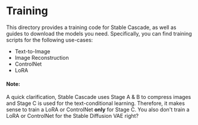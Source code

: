 # Training

This directory provides a training code for Stable Cascade, as well as guides to download the models you need.
Specifically, you can find training scripts for the following use-cases:
- Text-to-Image
- Image Reconstruction
- ControlNet
- LoRA

#### Note:
A quick clarification, Stable Cascade uses Stage A & B to compress images and Stage C is used for the text-conditional
learning. Therefore, it makes sense to train a LoRA or ControlNet **only** for Stage C. You also don't train a LoRA or 
ControlNet for the Stable Diffusion VAE right?